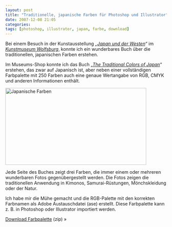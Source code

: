 ```yaml
---
layout: post
title: "Traditionelle, japanische Farben für Photoshop und Illustrator"
date: 2007-12-08 21:05
categories:
tags: [photoshop, illustrator, japan, farbe, download]
---
```


Bei einem Besuch in der Kunstausstellung *„[Japan und der Westen](http://www.kunstmuseum-wolfsburg.de/2007/japanandthewest/ "Kunstmuseum-Wolfsburg")“* im *[Kunstmuseum Wolfsburg](http://www.kunstmuseum-wolfsburg.de/ "Kunstmuseum-Wolfsburg")*, konnte ich ein wunderbares Buch über die traditionellen, japanischen Farben erstehen.

<!-- more -->

Im Museums-Shop konnte ich das Buch „*<a href="http://www.amazon.de/gp/product/4894445786?ie=UTF8&tag=kogakurede-21&linkCode=as2&camp=1638&creative=6742&creativeASIN=4894445786">The Traditional Colors of Japan</a>*“ erstehen, das zwar auf Japanisch ist, aber neben einer vollständigen Farbpalette mit 250 Farben auch eine genaue Wertangabe von RGB, CMYK und anderen Informationen enthält.

<img class="rechts" src="http://stefanimhoff.de/images/notizbuch/japanische-farben.png" width="440" height="240" alt="Japanische Farben" title="Japanische Farben" />

Jede Seite des Buches zeigt drei Farben, die immer einem oder mehreren wunderbaren Fotos gegenübergestellt werden. Die Fotos zeigen die traditionellen Anwendung in Kimonos, Samurai-Rüstungen, Mönchskleidung oder der Natur.

Ich habe mir die Mühe gemacht und die RGB-Palette mit den korrekten Farbnamen als Adobe Austauschdatei (ase) erstellt. Diese Farbpalette kann z.&nbsp;B. in Photoshop oder Illustrator importiert werden.

<div class="download">
    <p><a href="/files/traditional-colors-of-japan-rgb.zip">Download Farbpalette</a> (zip) »</p>
</div>
